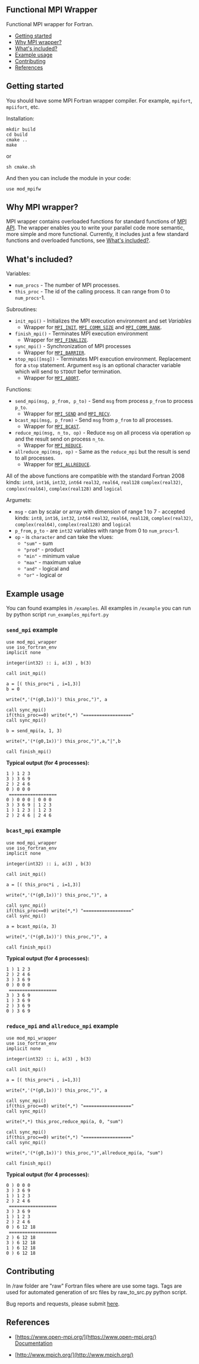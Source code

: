 ## Functional MPI Wrapper

Functional MPI wrapper for Fortran. 

* [Getting started](#getting-started)
* [Why MPI wrapper?](#why-mpi-wrapper)
* [What's included?](#whats-included)
* [Example usage](#example-usage)
* [Contributing](#contributing)
* [References](#references)

## Getting started
You should have some MPI Fortran wrapper compiler. For example, `mpifort`, `mpiifort`, etc.

Installation:
```
mkdir build
cd build
cmake ..
make
```
or
```
sh cmake.sh
```
And then you can include the module in your code:
```
use mod_mpifw
```

## Why MPI wrapper?

MPI wrapper contains overloaded functions for standard functions
of [MPI API](https://www.open-mpi.org/doc/current/man3/MPI.3.php).
The wrapper enables you to write your parallel code more semantic,
more simple and more functional. Currently, it includes just a few standard functions
and overloaded functions, see [What's included?](#whats-included).

## What's included?

Variables:
* `num_procs` - The number of MPI processes.
* `this_proc` - The id of the calling process. It can range from 0 to `num_procs`-1.

Subroutines:
* `init_mpi()` - Initializes the MPI execution environment and set _Variables_
	* Wrapper for [`MPI_INIT`](https://www.open-mpi.org/doc/current/man3/MPI_Init.3.php), 
			   [`MPI_COMM_SIZE`](https://www.open-mpi.org/doc/current/man3/MPI_Comm_size.3.php)
			    and [`MPI_COMM_RANK`](https://www.open-mpi.org/doc/current/man3/MPI_Comm_rank.3.php).
* `finish_mpi()` - Terminates MPI execution environment
	* Wrapper for [`MPI_FINALIZE`](https://www.open-mpi.org/doc/current/man3/MPI_Finalize.3.php).
* `sync_mpi()` - Synchronization of MPI processes
	* Wrapper for [`MPI_BARRIER`](https://www.open-mpi.org/doc/current/man3/MPI_Barrier.3.php).
* `stop_mpi([msg])` - Terminates MPI execution environment. Replacement for a `stop` statement.
	Argument `msg` is an optional character variable which will send to `STDOUT` befor termination.
	* Wrapper for [`MPI_ABORT`](https://www.open-mpi.org/doc/current/man3/MPI_Abort.3.php).

Functions:
* `send_mpi(msg, p_from, p_to)` - Send `msg` from process `p_from` to process `p_to`.
	* Wrapper for [`MPI_SEND`](https://www.open-mpi.org/doc/current/man3/MPI_Send.3.php)
					 and [`MPI_RECV`](https://www.open-mpi.org/doc/current/man3/MPI_Recv.3.php). 
* `bcast_mpi(msg, p_from)` - Send `msg` from `p_from` to all processes.
	* Wrapper for [`MPI_BCAST`](https://www.open-mpi.org/doc/current/man3/MPI_Bcast.3.php). 
* `reduce_mpi(msg, n_to, op)` - Reduce `msg` on all process via operation
	`op` and the result send on process `n_to`.
	* Wrapper for [`MPI_REDUCE`](https://www.open-mpi.org/doc/current/man3/MPI_Reduce.3.php). 
* `allreduce_mpi(msg, op)` - Same as the `reduce_mpi` but the result is send to
	all processes.
	* Wrapper for [`MPI_ALLREDUCE`](https://www.open-mpi.org/doc/current/man3/MPI_Allreduce.3.php). 


All of the above functions are compatible with the standard Fortran 2008 kinds:
`int8`, `int16`, `int32`, `int64` `real32`, `real64`, `real128` 
`complex(real32)`, `complex(real64)`, `complex(real128)` and `logical`

Argumets:
* `msg` - can by scalar or array with dimension of range 1 to 7
		- accepted kinds: `int8`, `int16`, `int32`, `int64` `real32`, `real64`, `real128`, 
			`complex(real32)`, `complex(real64)`, `complex(real128)` and `logical`
* `p_from`, `p_to` - are `int32` variables with range from 0 to `num_procs`-1.
* `op` - is `character` and can take the vlues:
	* `"sum"` - sum
	* `"prod"` - product
	* `"min"` - minimum value
	* `"max"` - maximum value
	* `"and"` - logical and
	* `"or"` - logical or

## Example usage
You can found examples in `/examples`.
All examples in `/example` you can run by python script `run_examples_mpifort.py`

### `send_mpi` example
```
use mod_mpi_wrapper
use iso_fortran_env
implicit none

integer(int32) :: i, a(3) , b(3)    
    
call init_mpi()

a = [( this_proc*i , i=1,3)]
b = 0

write(*,'(*(g0,1x))') this_proc,")", a

call sync_mpi()
if(this_proc==0) write(*,*) "=================="
call sync_mpi()

b = send_mpi(a, 1, 3)

write(*,'(*(g0,1x))') this_proc,")",a,"|",b

call finish_mpi()
```
**Typical output (for 4 processes):**
```
1 ) 1 2 3
3 ) 3 6 9
2 ) 2 4 6
0 ) 0 0 0
 ==================
0 ) 0 0 0 | 0 0 0
3 ) 3 6 9 | 1 2 3
1 ) 1 2 3 | 1 2 3
2 ) 2 4 6 | 2 4 6
```
### `bcast_mpi` example
```
use mod_mpi_wrapper
use iso_fortran_env
implicit none

integer(int32) :: i, a(3) , b(3)    
    
call init_mpi()

a = [( this_proc*i , i=1,3)]

write(*,'(*(g0,1x))') this_proc,")", a

call sync_mpi()
if(this_proc==0) write(*,*) "=================="
call sync_mpi()

a = bcast_mpi(a, 3)

write(*,'(*(g0,1x))') this_proc,")", a

call finish_mpi()
```
**Typical output (for 4 processes):**
```
1 ) 1 2 3
2 ) 2 4 6
3 ) 3 6 9
0 ) 0 0 0
 ==================
3 ) 3 6 9
1 ) 3 6 9
2 ) 3 6 9
0 ) 3 6 9
```

### `reduce_mpi` and `allreduce_mpi` example
```
use mod_mpi_wrapper
use iso_fortran_env
implicit none

integer(int32) :: i, a(3) , b(3)  
    
call init_mpi()

a = [( this_proc*i , i=1,3)]

write(*,'(*(g0,1x))') this_proc,")", a

call sync_mpi()
if(this_proc==0) write(*,*) "=================="
call sync_mpi()

write(*,*) this_proc,reduce_mpi(a, 0, "sum")

call sync_mpi()
if(this_proc==0) write(*,*) "=================="
call sync_mpi()

write(*,'(*(g0,1x))') this_proc,")",allreduce_mpi(a, "sum")

call finish_mpi()
```
**Typical output (for 4 processes):**
```
0 ) 0 0 0
3 ) 3 6 9
1 ) 1 2 3
2 ) 2 4 6
 ==================
3 ) 3 6 9
1 ) 1 2 3
2 ) 2 4 6
0 ) 6 12 18
 ==================
2 ) 6 12 18
3 ) 6 12 18
1 ) 6 12 18
0 ) 6 12 18
```

## Contributing
In /raw folder are "raw" Fortran files where are use some tags.
Tags are used for automated generation of src files by raw_to_src.py python script.

Bug reports and requests, please submit [here](https://github.com/msvbd/Functional-MPI-Wrapper/issues/new).

## References

* [https://www.open-mpi.org/](https://www.open-mpi.org/)
	[Documentation](https://www.open-mpi.org/doc/current/)

* [http://www.mpich.org/](http://www.mpich.org/)
